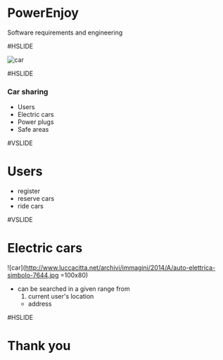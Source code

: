 # PowerEnjoy

Software requirements and engineering

#HSLIDE

![car](https://images.duckduckgo.com/iur/?f=1&image_host=http%3A%2F%2Fmaryloudriedger2.files.wordpress.com%2F2012%2F05%2Fcar-sharing.jpg&u=https://maryloudriedger2.files.wordpress.com/2012/05/car-sharing.jpg)

#HSLIDE

### Car sharing

- Users
- Electric cars
- Power plugs
- Safe areas

#VSLIDE

# Users
- register
- reserve cars
- ride cars

#VSLIDE

# Electric cars

![car](http://www.luccacitta.net/archivi/immagini/2014/A/auto-elettrica-simbolo-7644.jpg =100x80)

- can be searched in a given range from 
  1. current user's location
  - address
  
#HSLIDE

# Thank you
